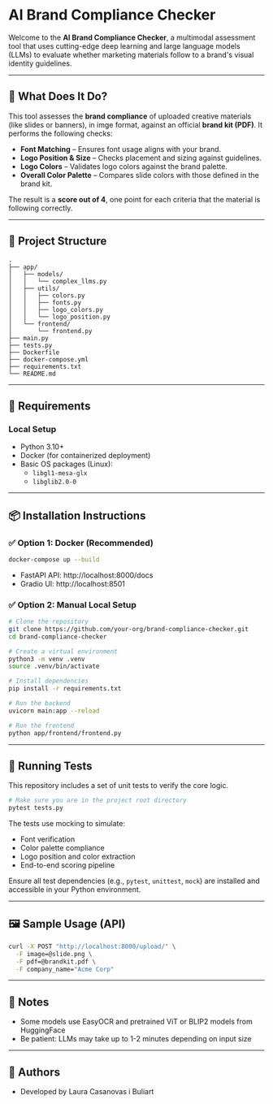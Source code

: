 # AI Brand Compliance Checker

Welcome to the **AI Brand Compliance Checker**, a multimodal assessment tool that uses cutting-edge deep learning and large language models (LLMs) to evaluate whether marketing materials follow to a brand's visual identity guidelines.

---

## 🚀 What Does It Do?

This tool assesses the **brand compliance** of uploaded creative materials (like slides or banners), in imge format, against an official **brand kit (PDF)**. It performs the following checks:

- **Font Matching** – Ensures font usage aligns with your brand.
- **Logo Position & Size** – Checks placement and sizing against guidelines.
- **Logo Colors** – Validates logo colors against the brand palette.
- **Overall Color Palette** – Compares slide colors with those defined in the brand kit.

The result is a **score out of 4**, one point for each criteria that the material is following correctly.

---

## 📁 Project Structure
```
.
├── app/
│   ├── models/
│   │   └── complex_llms.py
│   ├── utils/
│   │   ├── colors.py
│   │   ├── fonts.py
│   │   ├── logo_colors.py
│   │   └── logo_position.py
│   └── frontend/
│       └── frontend.py
├── main.py
├── tests.py
├── Dockerfile
├── docker-compose.yml
├── requirements.txt
└── README.md
```

---

## 🧰 Requirements

### Local Setup
- Python 3.10+
- Docker (for containerized deployment)
- Basic OS packages (Linux):
  - `libgl1-mesa-glx`
  - `libglib2.0-0`

---

## 📦 Installation Instructions

### ✅ Option 1: Docker (Recommended)

```bash
docker-compose up --build
```

- FastAPI API: http://localhost:8000/docs
- Gradio UI: http://localhost:8501

### ✅ Option 2: Manual Local Setup

```bash
# Clone the repository
git clone https://github.com/your-org/brand-compliance-checker.git
cd brand-compliance-checker

# Create a virtual environment
python3 -m venv .venv
source .venv/bin/activate

# Install dependencies
pip install -r requirements.txt

# Run the backend
uvicorn main:app --reload

# Run the frontend
python app/frontend/frontend.py
```

---

## 🧪 Running Tests

This repository includes a set of unit tests to verify the core logic.

```bash
# Make sure you are in the project root directory
pytest tests.py
```

The tests use mocking to simulate:
- Font verification
- Color palette compliance
- Logo position and color extraction
- End-to-end scoring pipeline

Ensure all test dependencies (e.g., `pytest`, `unittest`, `mock`) are installed and accessible in your Python environment.

---

## 🖼️ Sample Usage (API)
```bash
curl -X POST "http://localhost:8000/upload/" \
  -F image=@slide.png \
  -F pdf=@brandkit.pdf \
  -F company_name="Acme Corp"
```

---

## 🔐 Notes
- Some models use EasyOCR and pretrained ViT or BLIP2 models from HuggingFace
- Be patient: LLMs may take up to 1-2 minutes depending on input size

---

## 🧠 Authors
- Developed by Laura Casanovas i Buliart